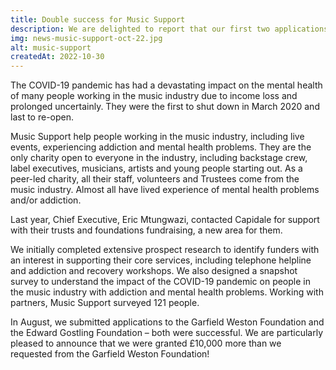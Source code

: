 ```yaml
---
title: Double success for Music Support
description: We are delighted to report that our first two applications submitted on behalf of Music Support have been successful, raising a vital £35,000 for the charity.
img: news-music-support-oct-22.jpg
alt: music-support
createdAt: 2022-10-30
---
```


The COVID-19 pandemic has had a devastating impact on the mental health of many people working in the music industry due to income loss and prolonged uncertainly. They were the first to shut down in March 2020 and last to re-open. 

Music Support help people working in the music industry, including live events, experiencing addiction and mental health problems. They are the only charity open to everyone in the industry, including backstage crew, label executives, musicians, artists and young people starting out. As a peer-led charity, all their staff, volunteers and Trustees come from the music industry. Almost all have lived experience of mental health problems and/or addiction.

Last year, Chief Executive, Eric Mtungwazi, contacted Capidale for support with their trusts and foundations fundraising, a new area for them. 

We initially completed extensive prospect research to identify funders with an interest in supporting their core services, including telephone helpline and addiction and recovery workshops.  We also designed a snapshot survey to understand the impact of the COVID-19 pandemic on people in the music industry with addiction and mental health problems. Working with partners, Music Support surveyed 121 people.

In August, we submitted applications to the Garfield Weston Foundation and the Edward Gostling Foundation – both were successful. We are particularly pleased to announce that we were granted £10,000 more than we requested from the Garfield Weston Foundation!
